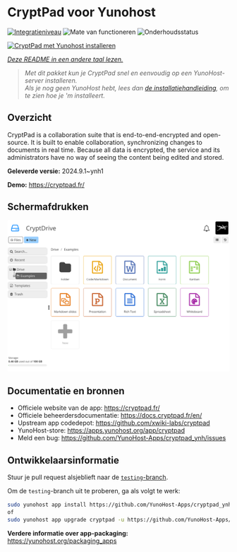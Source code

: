 <!--
NB: Deze README is automatisch gegenereerd door <https://github.com/YunoHost/apps/tree/master/tools/readme_generator>
Hij mag NIET handmatig aangepast worden.
-->

# CryptPad voor Yunohost

[![Integratieniveau](https://dash.yunohost.org/integration/cryptpad.svg)](https://ci-apps.yunohost.org/ci/apps/cryptpad/) ![Mate van functioneren](https://ci-apps.yunohost.org/ci/badges/cryptpad.status.svg) ![Onderhoudsstatus](https://ci-apps.yunohost.org/ci/badges/cryptpad.maintain.svg)

[![CryptPad met Yunohost installeren](https://install-app.yunohost.org/install-with-yunohost.svg)](https://install-app.yunohost.org/?app=cryptpad)

*[Deze README in een andere taal lezen.](./ALL_README.md)*

> *Met dit pakket kun je CryptPad snel en eenvoudig op een YunoHost-server installeren.*  
> *Als je nog geen YunoHost hebt, lees dan [de installatiehandleiding](https://yunohost.org/install), om te zien hoe je 'm installeert.*

## Overzicht

CryptPad is a collaboration suite that is end-to-end-encrypted and open-source. It is built to enable collaboration, synchronizing changes to documents in real time. Because all data is encrypted, the service and its administrators have no way of seeing the content being edited and stored.

**Geleverde versie:** 2024.9.1~ynh1

**Demo:** <https://cryptpad.fr/>

## Schermafdrukken

![Schermafdrukken van CryptPad](./doc/screenshots/screenshot.png)

## Documentatie en bronnen

- Officiele website van de app: <https://cryptpad.fr/>
- Officiele beheerdersdocumentatie: <https://docs.cryptpad.fr/en/>
- Upstream app codedepot: <https://github.com/xwiki-labs/cryptpad>
- YunoHost-store: <https://apps.yunohost.org/app/cryptpad>
- Meld een bug: <https://github.com/YunoHost-Apps/cryptpad_ynh/issues>

## Ontwikkelaarsinformatie

Stuur je pull request alsjeblieft naar de [`testing`-branch](https://github.com/YunoHost-Apps/cryptpad_ynh/tree/testing).

Om de `testing`-branch uit te proberen, ga als volgt te werk:

```bash
sudo yunohost app install https://github.com/YunoHost-Apps/cryptpad_ynh/tree/testing --debug
of
sudo yunohost app upgrade cryptpad -u https://github.com/YunoHost-Apps/cryptpad_ynh/tree/testing --debug
```

**Verdere informatie over app-packaging:** <https://yunohost.org/packaging_apps>
